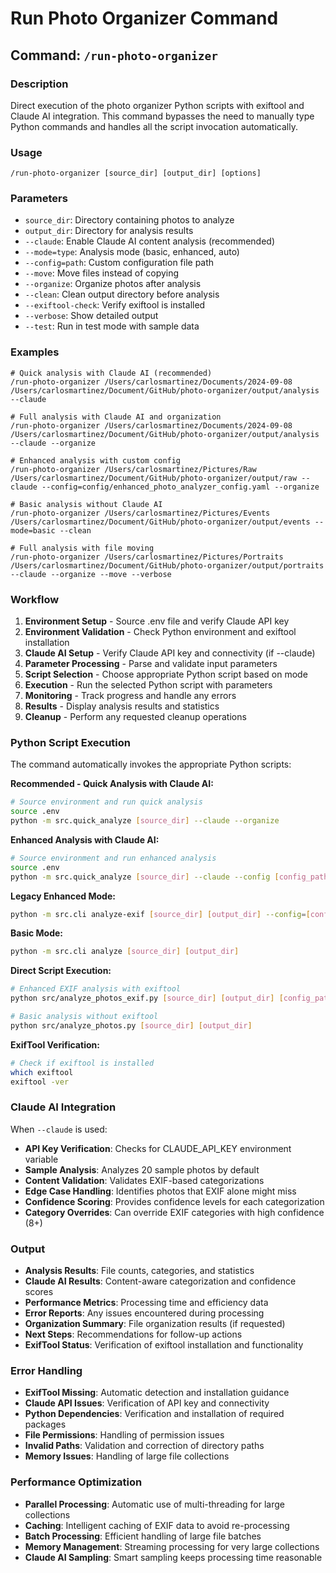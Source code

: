 # Run Photo Organizer Command

## Command: `/run-photo-organizer`

### Description
Direct execution of the photo organizer Python scripts with exiftool and Claude AI integration. This command bypasses the need to manually type Python commands and handles all the script invocation automatically.

### Usage
```
/run-photo-organizer [source_dir] [output_dir] [options]
```

### Parameters
- `source_dir`: Directory containing photos to analyze
- `output_dir`: Directory for analysis results
- `--claude`: Enable Claude AI content analysis (recommended)
- `--mode=type`: Analysis mode (basic, enhanced, auto)
- `--config=path`: Custom configuration file path
- `--move`: Move files instead of copying
- `--organize`: Organize photos after analysis
- `--clean`: Clean output directory before analysis
- `--exiftool-check`: Verify exiftool is installed
- `--verbose`: Show detailed output
- `--test`: Run in test mode with sample data

### Examples
```
# Quick analysis with Claude AI (recommended)
/run-photo-organizer /Users/carlosmartinez/Documents/2024-09-08 /Users/carlosmartinez/Document/GitHub/photo-organizer/output/analysis --claude

# Full analysis with Claude AI and organization
/run-photo-organizer /Users/carlosmartinez/Documents/2024-09-08 /Users/carlosmartinez/Document/GitHub/photo-organizer/output/analysis --claude --organize

# Enhanced analysis with custom config
/run-photo-organizer /Users/carlosmartinez/Pictures/Raw /Users/carlosmartinez/Document/GitHub/photo-organizer/output/raw --claude --config=config/enhanced_photo_analyzer_config.yaml --organize

# Basic analysis without Claude AI
/run-photo-organizer /Users/carlosmartinez/Pictures/Events /Users/carlosmartinez/Document/GitHub/photo-organizer/output/events --mode=basic --clean

# Full analysis with file moving
/run-photo-organizer /Users/carlosmartinez/Pictures/Portraits /Users/carlosmartinez/Document/GitHub/photo-organizer/output/portraits --claude --organize --move --verbose
```

### Workflow
1. **Environment Setup** - Source .env file and verify Claude API key
2. **Environment Validation** - Check Python environment and exiftool installation
3. **Claude AI Setup** - Verify Claude API key and connectivity (if --claude)
4. **Parameter Processing** - Parse and validate input parameters
5. **Script Selection** - Choose appropriate Python script based on mode
6. **Execution** - Run the selected Python script with parameters
7. **Monitoring** - Track progress and handle any errors
8. **Results** - Display analysis results and statistics
9. **Cleanup** - Perform any requested cleanup operations

### Python Script Execution
The command automatically invokes the appropriate Python scripts:

**Recommended - Quick Analysis with Claude AI:**
```bash
# Source environment and run quick analysis
source .env
python -m src.quick_analyze [source_dir] --claude --organize
```

**Enhanced Analysis with Claude AI:**
```bash
# Source environment and run enhanced analysis
source .env
python -m src.quick_analyze [source_dir] --claude --config [config_path] --organize
```

**Legacy Enhanced Mode:**
```bash
python -m src.cli analyze-exif [source_dir] [output_dir] --config=[config_path] --organize --move
```

**Basic Mode:**
```bash
python -m src.cli analyze [source_dir] [output_dir]
```

**Direct Script Execution:**
```bash
# Enhanced EXIF analysis with exiftool
python src/analyze_photos_exif.py [source_dir] [output_dir] [config_path]

# Basic analysis without exiftool
python src/analyze_photos.py [source_dir] [output_dir]
```

**ExifTool Verification:**
```bash
# Check if exiftool is installed
which exiftool
exiftool -ver
```

### Claude AI Integration
When `--claude` is used:
- **API Key Verification**: Checks for CLAUDE_API_KEY environment variable
- **Sample Analysis**: Analyzes 20 sample photos by default
- **Content Validation**: Validates EXIF-based categorizations
- **Edge Case Handling**: Identifies photos that EXIF alone might miss
- **Confidence Scoring**: Provides confidence levels for each categorization
- **Category Overrides**: Can override EXIF categories with high confidence (8+)

### Output
- **Analysis Results**: File counts, categories, and statistics
- **Claude AI Results**: Content-aware categorization and confidence scores
- **Performance Metrics**: Processing time and efficiency data
- **Error Reports**: Any issues encountered during processing
- **Organization Summary**: File organization results (if requested)
- **Next Steps**: Recommendations for follow-up actions
- **ExifTool Status**: Verification of exiftool installation and functionality

### Error Handling
- **ExifTool Missing**: Automatic detection and installation guidance
- **Claude API Issues**: Verification of API key and connectivity
- **Python Dependencies**: Verification and installation of required packages
- **File Permissions**: Handling of permission issues
- **Invalid Paths**: Validation and correction of directory paths
- **Memory Issues**: Handling of large file collections

### Performance Optimization
- **Parallel Processing**: Automatic use of multi-threading for large collections
- **Caching**: Intelligent caching of EXIF data to avoid re-processing
- **Batch Processing**: Efficient handling of large file batches
- **Memory Management**: Streaming processing for very large collections
- **Claude AI Sampling**: Smart sampling keeps processing time reasonable 